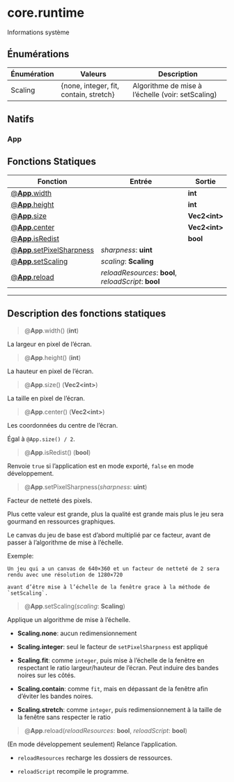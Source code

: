 # core.runtime

Informations système
## Énumérations
|Énumération|Valeurs|Description|
|-|-|-|
|Scaling|{none, integer, fit, contain, stretch}|Algorithme de mise à l’échelle (voir: setScaling)|
## Natifs
### App
## Fonctions Statiques
|Fonction|Entrée|Sortie|
|-|-|-|
|[@**App**.width](#static_0)||**int**|
|[@**App**.height](#static_1)||**int**|
|[@**App**.size](#static_2)||**Vec2\<int>**|
|[@**App**.center](#static_3)||**Vec2\<int>**|
|[@**App**.isRedist](#static_4)||**bool**|
|[@**App**.setPixelSharpness](#static_5)|*sharpness*: **uint**||
|[@**App**.setScaling](#static_6)|*scaling*: **Scaling**||
|[@**App**.reload](#static_7)|*reloadResources*: **bool**, *reloadScript*: **bool**||


***
## Description des fonctions statiques

<a id="static_0"></a>
> @**App**.width() (**int**)

La largeur en pixel de l’écran.

<a id="static_1"></a>
> @**App**.height() (**int**)

La hauteur en pixel de l’écran.

<a id="static_2"></a>
> @**App**.size() (**Vec2\<int>**)

La taille en pixel de l’écran.

<a id="static_3"></a>
> @**App**.center() (**Vec2\<int>**)

Les coordonnées du centre de l’écran.

Égal à `@App.size() / 2`.

<a id="static_4"></a>
> @**App**.isRedist() (**bool**)

Renvoie `true` si l’application est en mode exporté, `false` en mode développement.

<a id="static_5"></a>
> @**App**.setPixelSharpness(*sharpness*: **uint**)

Facteur de netteté des pixels.

Plus cette valeur est grande, plus la qualité est grande mais plus le jeu sera gourmand en ressources graphiques.

Le canvas du jeu de base est d’abord multiplié par ce facteur, avant de passer à l’algorithme de mise à l’échelle.

Exemple:

    Un jeu qui a un canvas de 640×360 et un facteur de netteté de 2 sera rendu avec une résolution de 1280×720

    avant d’être mise à l’échelle de la fenêtre grace à la méthode de `setScaling`.

<a id="static_6"></a>
> @**App**.setScaling(*scaling*: **Scaling**)

Applique un algorithme de mise à l’échelle.

- **Scaling.none**: aucun redimensionnement

- **Scaling.integer**: seul le facteur de `setPixelSharpness` est appliqué

- **Scaling.fit**: comme `integer`, puis mise à l’échelle de la fenêtre en respectant le ratio largeur/hauteur de l’écran. Peut induire des bandes noires sur les côtés.

- **Scaling.contain**: comme `fit`, mais en dépassant de la fenêtre afin d’éviter les bandes noires.

- **Scaling.stretch**: comme `integer`, puis redimensionnement à la taille de la fenêtre sans respecter le ratio

<a id="static_7"></a>
> @**App**.reload(*reloadResources*: **bool**, *reloadScript*: **bool**)

(En mode développement seulement) Relance l’application.

- `reloadResources` recharge les dossiers de ressources.

- `reloadScript` recompile le programme.

